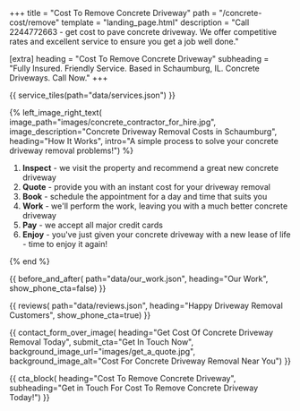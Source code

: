 +++
title = "Cost To Remove Concrete Driveway"
path = "/concrete-cost/remove"
template = "landing_page.html"
description = "Call 2244772663 - get cost to pave concrete driveway. We offer competitive rates and excellent service to ensure you get a job well done."

[extra]
heading = "Cost To Remove Concrete Driveway"
subheading = "Fully Insured. Friendly Service. Based in Schaumburg, IL. Concrete Driveways. Call Now."
+++

{{ service_tiles(path="data/services.json") }}

{% left_image_right_text(
     image_path="images/concrete_contractor_for_hire.jpg",
     image_description="Concrete Driveway Removal Costs in Schaumburg",
     heading="How It Works",
     intro="A simple process to solve your concrete driveway removal problems!") %}

1. **Inspect** - we visit the property and recommend a great new concrete driveway
2. **Quote** - provide you with an instant cost for your driveway removal
3. **Book** - schedule the appointment for a day and time that suits you
4. **Work** - we'll perform the work, leaving you with a much better concrete driveway
5. **Pay** - we accept all major credit cards
6. **Enjoy** - you've just given your concrete driveway with a new lease of life - time to enjoy it again!

{% end %}

{{ before_and_after(
     path="data/our_work.json",
     heading="Our Work",
     show_phone_cta=false) }}

{{ reviews(
     path="data/reviews.json",
     heading="Happy Driveway Removal Customers",
     show_phone_cta=true) }}

{{ contact_form_over_image(
     heading="Get Cost Of Concrete Driveway Removal Today",
     submit_cta="Get In Touch Now",
     background_image_url="images/get_a_quote.jpg",
     background_image_alt="Cost For Concrete Driveway Removal Near You") }}

{{ cta_block(
     heading="Cost To Remove Concrete Driveway",
     subheading="Get in Touch For Cost To Remove Concrete Driveway Today!") }}
